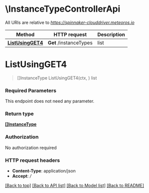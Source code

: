 # \InstanceTypeControllerApi

All URIs are relative to *https://spinnaker-clouddriver.meteoros.io*

Method | HTTP request | Description
------------- | ------------- | -------------
[**ListUsingGET4**](InstanceTypeControllerApi.md#ListUsingGET4) | **Get** /instanceTypes | list


# **ListUsingGET4**
> []InstanceType ListUsingGET4(ctx, )
list

### Required Parameters
This endpoint does not need any parameter.

### Return type

[**[]InstanceType**](InstanceType.md)

### Authorization

No authorization required

### HTTP request headers

 - **Content-Type**: application/json
 - **Accept**: */*

[[Back to top]](#) [[Back to API list]](../README.md#documentation-for-api-endpoints) [[Back to Model list]](../README.md#documentation-for-models) [[Back to README]](../README.md)

